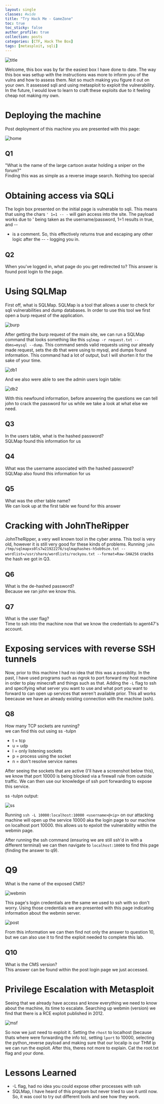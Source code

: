 ```yaml
---
layout: single
classes: #wide
title: "Try Hack Me - GameZone"
toc: true
toc_sticky: false
author_profile: true
collection: posts
categories: [CTF, Hack The Box]
tags: [metasploit, sqli]
---
```


![title](/assets/images/gamezone/title.png)

Welcome, this box was by far the easiest box I have done to date. The way this
box was settup with the instructions was more to inform you of the vulns and how
to assess them. Not so much making you figure it out on your own. It assessed
sqli and using metasploit to exploit the vulnerability. In the future, I would
love to learn to craft these exploits due to it feeling cheap not making my own.  

# Deploying the machine
Post deployment of this machine you are presented with this page:   

![home](/assets/images/gamezone/home.png)

## Q1 
"What is the name of the large cartoon avatar holding a sniper on the forum?"  
Finding this was as simple as a reverse image search. Nothing too special  

<!-- agent 47 -->

# Obtaining access via SQLi
The login box presented on the initial page is vulnerable to sqli. This means
that using the chars `' 1=1 -- -` will gain access into the site. The payload
works due to ' being taken as the username/password, 1=1 results in true, and --
- is a comment. So, this effectively returns true and escaping any other logic
after the -- - logging you in. 

## Q2
When you've logged in, what page do you get redirected to?
This answer is found post login to the page.
<!-- portal.php -->

# Using SQLMap
First off, what is SQLMap. SQLMap is a tool that allows a user to check for sqli vulnerabilities and dump databases. In order to use this tool we first open a burp request of the application.

![burp](/assets/images/gamezone/burp.png)

After getting the burp request of the main site, we can run a SQLMap command that looks something like this `sqlmap -r request.txt --dbms=mysql --dump`. This command sends valid requests using our already made request, sets the db that were using to mysql, and dumps found information. This command had a lot of output, but I will shorten it for the sake of your time. 

![db1](/assets/images/gamezone/db1.png)

And we also were able to see the admin users login table: 

![db2](/assets/images/gamezone/db2.png)

With this newfound information, before answering the questions we can tell john to crack the password for us while we take a look at what else we need. 

## Q3
In the users table, what is the hashed password?  
SQLMap found this information for us
<!-- ab5db915fc9cea6c78df88106c6500c57f2b52901ca6c0c6218f04122c3efd14 -->

## Q4
What was the username associated with the hashed password?  
SQLMap also found this information for us
<!-- agent47 -->

## Q5
What was the other table name?  
We can look up at the first table we found for this answer
<!-- post -->

# Cracking with JohnTheRipper
JohnTheRipper, a very well known tool in the cyber arena. This tool is very old,
however it is still very good for these kinds of problems. Running `john
/tmp/sqlmapxs0ls7w21922276/sqlmaphashes-h5ob9sze.txt
--wordlist=/usr/share/wordlists/rockyou.txt --format=Raw-SHA256` cracks the hash
we got in Q3. 

## Q6
What is the de-hashed password?  
Because we ran john we know this.
<!-- videogamer124 -->

## Q7
What is the user flag?  
Time to ssh into the machine now that we know the credentials to agent47's account. 
<!-- 649ac17b1480ac13ef1e4fa579dac95c -->

# Exposing services with reverse SSH tunnels
Now, prior to this machine I had no idea that this was a possiblity. In the
past, I have used programs such as ngrok to port forward my host machine in
order to play minecraft and things such as that. Adding the `-L` flag to ssh and
specifying what server you want to use and what port you want to forward to can
open up services that weren't available prior. This all works beecause we have
an already existing connection with the machine (ssh).  

## Q8
How many TCP sockets are running?  
we can find this out using ss -tulpn  
* t = tcp
* u = udp
* l = only listening sockets
* p = process using the socket
* n = don't resolve service names
<!-- So the answer is: 5 -->

After seeing the sockets that are active (I'll have a screenshot below this), we
know that port 10000 is being blocked via a firewall rule from outside traffic.
We can then use our knowledge of ssh port forwarding to expose this service.  

ss -tulpn output:

![ss](/assets/images/gamezone/ss.png)

Running `ssh -L 10000:localhost:10000 <username>@<ip>` on our attacking machine
will open up the service 10000 aka the login page to our machine on localhost
port 10000. this allows us to epxloit the vulnerability within the webmin page.  

After running the ssh command (ensuring we are still ssh'd in with a different
terminal) we can then navigate to `localhost:10000` to find this page (finding
the answer to q9).

# Q9 
What is the name of the exposed CMS?

![webmin](/assets/images/gamezone/webmin.png)

This page's login credentials are the same we used to ssh with so don't worry.
Using those credentials we are presented with this page indicating information
about the webmin server. 

![post](/assets/images/gamezone/postlogin.png)

From this information we can then find not only the answer to question 10, but
we can also use it to find the exploit needed to complete this lab.

## Q10
What is the CMS version?   
This answer can be found within the post login page we just accessed.
<!-- 1.580 -->

# Privilege Escalation with Metasploit
Seeing that we already have access and know everything we need to know about the
machine, its time to escalate. Searching up webmin (version) we find that there
is a RCE exploit published in 2012.

![msf](/assets/images/gamezone/msf.png)

So now we just need to exploit it. Setting the `rhost` to localhost (because thats where were forwarding the info to), setting `lport` to 10000, selecting the python_reverse payload and making sure that our localip is our THM ip we can run the exploit. After this, theres not more to explain. Cat the root.txt flag and your done.

# Lessons Learned
* -L flag, had no idea you could expose other processes with ssh
* SQLMap, I have heard of this program but never tried to use it until now. So, it was cool to try out different tools and see how they work.




